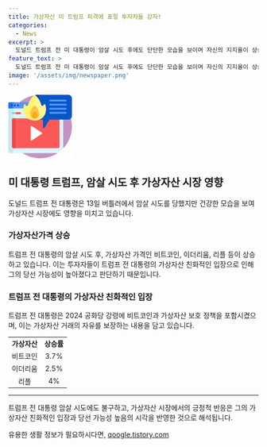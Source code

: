 ```yaml
---
title: 가상자산 미 트럼프 피격에 표절 투자자들 강자!
categories:
  - News
excerpt: >
  도널드 트럼프 전 미 대통령이 암살 시도 후에도 단단한 모습을 보이며 자신의 지지율이 상승할 것으로 예상되며, 이로 인해 가상자산 시장에서 가격이 상승하고 있다. 트럼프의 가상자산에 대한 친화적인 입장이 향후 당선 가능성을 높인 것으로 보이며, 이로 인해 가격 상승이 예상된다. 14일 오후 2시 40분 기준 비트코인은 전날 대비 3.7% 상승한 6만119달러(약8277만원)을 기록했으며, 트럼프 전 대통령의 건재한 상황이 투자자들에게 긍정적인 영향을 미치고 있다.
feature_text: >
  도널드 트럼프 전 미 대통령이 암살 시도 후에도 단단한 모습을 보이며 자신의 지지율이 상승할 것으로 예상되며, 이로 인해 가상자산 시장에서 가격이 상승하고 있다. 트럼프의 가상자산에 대한 친화적인 입장이 향후 당선 가능성을 높인 것으로 보이며, 이로 인해 가격 상승이 예상된다. 14일 오후 2시 40분 기준 비트코인은 전날 대비 3.7% 상승한 6만119달러(약8277만원)을 기록했으며, 트럼프 전 대통령의 건재한 상황이 투자자들에게 긍정적인 영향을 미치고 있다.
image: '/assets/img/newspaper.png'
---
```


<p><img src="/assets/img/news.png" alt="rentncar 속보" /></p>

<h2 data-ke-size="size26">미 대통령 트럼프, 암살 시도 후 가상자산 시장 영향</h2>

<p data-ke-size="size16">도널드 트럼프 전 대통령은 13일 버틀러에서 암살 시도를 당했지만 건강한 모습을 보여 가상자산 시장에도 영향을 미치고 있습니다.</p>

<h3 data-ke-size="size24">가상자산가격 상승</h3>

<p data-ke-size="size16">트럼프 전 대통령의 암살 시도 후, 가상자산 가격인 비트코인, 이더리움, 리플 등이 상승하고 있습니다. 이는 투자자들이 트럼프 전 대통령의 가상자산 친화적인 입장으로 인해 그의 당선 가능성이 높아졌다고 판단하기 때문입니다.</p>

<h3 data-ke-size="size24">트럼프 전 대통령의 가상자산 친화적인 입장</h3>

<p data-ke-size="size16">트럼프 전 대통령은 2024 공화당 강령에 비트코인과 가상자산 보호 정책을 포함시켰으며, 이는 가상자산 거래의 자유를 보장하는 내용을 담고 있습니다.</p>

<table>
    <tbody>
        <tr>
            <td style="text-align: center; height: 17px;"><b>가상자산</b></td>
            <td style="text-align: center; height: 17px;"><b>상승률</b></td>
        </tr>
        <tr>
            <td style="text-align: center; height: 17px;">비트코인</td>
            <td style="text-align: center; height: 17px;">3.7%</td>
        </tr>
        <tr>
            <td style="text-align: center; height: 17px;">이더리움</td>
            <td style="text-align: center; height: 17px;">2.5%</td>
        </tr>
        <tr>
            <td style="text-align: center; height: 17px;">리플</td>
            <td style="text-align: center; height: 17px;">4%</td>
        </tr>
    </tbody>
</table>

<hr>

<p data-ke-size="size16">트럼프 전 대통령 암살 시도에도 불구하고, 가상자산 시장에서의 긍정적 반응은 그의 가상자산 친화적인 입장과 당선 가능성 높음의 시각을 반영한 것으로 해석됩니다.</p>
유용한 생활 정보가 필요하시다면, <a href="https://qoogle.tistory.com" rel="dofollow">qoogle.tistory.com</a>



